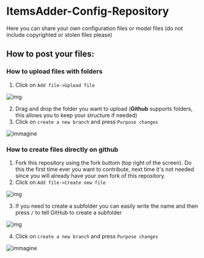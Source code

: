 # ItemsAdder-Config-Repository
Here you can share your own configuration files or model files (do not include copyrighted or stolen files please)



## How to post your files:


### How to upload files with folders
1. Click on `Add file->Upload file`

![img](https://user-images.githubusercontent.com/27242001/114598038-b8d3a080-9c91-11eb-913e-d40669b3d108.png)

2. Drag and drop the folder you want to upload (**Github** supports folders, this allows you to keep your structure if needed)
3. Click on `create a new branch` and press `Purpose changes`

![immagine](https://user-images.githubusercontent.com/27242001/114598744-88403680-9c92-11eb-8289-acb5447e4182.png)



### How to create files directly on github
1. Fork this repository using the fork buttom (top right of the screen). Do this the first time ever you want to contribute, next time it's not needed since you will already have your own fork of this repository.
2. Click on `Add file->Create new file`

![img](https://user-images.githubusercontent.com/27242001/114598515-44e5c800-9c92-11eb-902f-035cb52844a8.png)


3. If you need to create a subfolder you can easily write the name and then press `/` to tell GitHub to create a subfolder 

![img](https://user-images.githubusercontent.com/27242001/114598994-d5240d00-9c92-11eb-84d9-e2d31e4baf94.png)


4. Click on `create a new branch` and press `Purpose changes`

![immagine](https://user-images.githubusercontent.com/27242001/114598744-88403680-9c92-11eb-8289-acb5447e4182.png)
